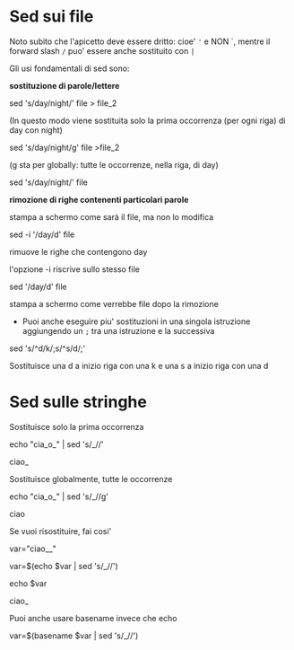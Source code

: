 # Sed sui file

Noto subito che l'apicetto deve essere dritto: cioe' `'` e NON \`, mentre il forward slash `/` puo' essere anche sostituito con `|` 

Gli usi fondamentali di sed sono:

**sostituzione di parole/lettere**

sed 's/day/night/' file > file_2

(In questo modo viene sostituita solo la prima occorrenza (per ogni riga) di day con night)

sed 's/day/night/g' file >file_2

(g sta per globally: tutte le occorrenze, nella riga, di day)

sed 's/day/night/' file

**rimozione di righe contenenti particolari parole**

stampa a schermo come sarà il file, ma non lo modifica

sed -i '/day/d' file

rimuove le righe che contengono day

l'opzione -i riscrive sullo stesso file

sed '/day/d' file

stampa a schermo come verrebbe file dopo la rimozione

* Puoi anche eseguire piu' sostituzioni in una singola istruzione aggiungendo un `;` tra una istruzione e la successiva

sed 's/^d/k/;s/^s/d/;'

Sostituisce una d a inizio riga con una k e una s a inizio riga con una d

# Sed sulle stringhe

Sostituisce solo la prima occorrenza

echo "cia_o_" | sed 's/_//'

ciao_

Sostituisce globalmente, tutte le occorrenze

echo "cia_o_" | sed 's/_//g'

ciao


Se vuoi risostituire, fai cosi'

var="ciao__"

var=$(echo $var | sed 's/_//')

echo $var

ciao_

Puoi anche usare basename invece che echo

var=$(basename $var | sed 's/_//')
